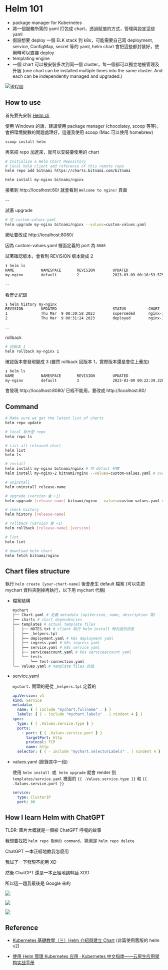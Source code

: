 # Helm 101

- package manager for Kubernetes
- 將一個服務所需的 yaml 打包成 chart，透過賦值的方式，管理與設定這些 yaml
- 假設想要 deploy 一個 ELK stack 到 k8s，可能需要自己寫 deployment, service, ConfigMap, secret 等的 yaml, helm chart 會把這些都封裝好，使用時可以直接 deploy
- templating engine
- 一個 chart 可以被安裝多次到同一個 cluster，每一個都可以獨立地被管理及升級 (one chart can be installed multiple times into the same cluster. And each can be independently managed and upgraded.)

![流程圖](https://s3.us-west-2.amazonaws.com/secure.notion-static.com/3f393187-d247-4bd9-880b-2752d9561bb4/Untitled.png?X-Amz-Algorithm=AWS4-HMAC-SHA256&X-Amz-Content-Sha256=UNSIGNED-PAYLOAD&X-Amz-Credential=AKIAT73L2G45EIPT3X45%2F20230308%2Fus-west-2%2Fs3%2Faws4_request&X-Amz-Date=20230308T152112Z&X-Amz-Expires=86400&X-Amz-Signature=057ad540d5a06131942c468c6406fad032caa0b570f1d4e31891a80c6958cfea&X-Amz-SignedHeaders=host&response-content-disposition=filename%3D%22Untitled.png%22&x-id=GetObject)

## How to use

首先要先安裝 [Helm cli](https://helm.sh/docs/intro/install/#from-script)

使用 Windows 的話，建議使用 package manager (chocolatey, scoop 等等)，會把環境變數的問題處理好，這邊我使用 scoop (Mac 可以使用 homebrew)

```bash
scoop install helm
```

再來把 repo 加進來，就可以安裝要使用的 chart

```bash
# Initialize a Helm Chart Repository
# local helm client add reference of this remote repo
helm repo add bitnami https://charts.bitnami.com/bitnami

helm install my-nginx bitnami/nginx
```

接著到 http://localhost:80/ 就會看到 `Welcome to nginx!` 頁面

--

試著 upgrade

```bash
# 吃 custom-values.yaml
helm upgrade my-nginx bitnami/nginx --values=custom-values.yaml
```

網址要改成 http://localhost:8080/

因為 custom-values.yaml 裡面定義的 port 為 `8080`

試著確認版本，會看到 REVISION 版本變成 2

```bash
❯ helm ls
NAME            NAMESPACE       REVISION        UPDATED                                 STATUS          CHART           APP VERSION
my-nginx        default         2               2023-03-09 00:16:53.5755009 +0800 CST   deployed        nginx-13.2.29   1.23.3
```

--

看歷史紀錄

```bash
❯ helm history my-nginx
REVISION        UPDATED                         STATUS          CHART           APP VERSION     DESCRIPTION
1               Thu Mar  9 00:30:58 2023        superseded      nginx-13.2.29   1.23.3          Install complete
2               Thu Mar  9 00:31:24 2023        deployed        nginx-13.2.29   1.23.3          Upgrade complete
```

--

rollback

```bash
# 回版本 1
helm rollback my-nginx 1
```

確認版本會發現變成 3 (雖然 rollback 回版本 1，實際版本還是會往上疊加)

```bash
❯ helm ls
NAME            NAMESPACE       REVISION        UPDATED                                 STATUS          CHART           APP VERSION
my-nginx        default         3               2023-03-09 00:22:39.3289515 +0800 CST   deployed        nginx-13.2.29   1.23.3
```

會發現 http://localhost:8080/ 已經不能用，要改成 http://localhost:80/

## Command

```bash
# Make sure we get the latest list of charts
helm repo update

# local 有什麼 repo
helm repo ls

# List all released chart
helm list
helm ls

# install
helm install my-nginx bitnami/nginx # 吃 defaut 參數
helm install my-nginx-2 bitnami/nginx --values=custom-values.yaml # override values

# uninstall
helm uninstall release-name

# upgrade (version 會 +1)
helm upgrade [release-name] bitnami/nginx --values=custom-values.yaml # with values

# check history
helm history [release-name]

# rollback (version 會 +1)
helm rollback [release-name] [version]

# lint
helm lint

# download helm chart
helm fetch bitnami/nginx
```

## Chart files structure

執行 `helm create [your-chart-name]` 後會產生 default 檔案 (可以先把 mychart 資料夾刪掉再執行，以下用 mychart 代稱)

- 檔案結構

  ```bash
  mychart
  ├── Chart.yaml # 定義 metadata (apiVersion, name, description 等)
  ├── charts # chart dependencies
  ├── templates # actual template files
  │   ├── NOTES.txt # client 執行 helm install 時的提示訊息
  │   ├── _helpers.tpl
  │   ├── deployment.yaml # k8s deployment yaml
  │   ├── ingress.yaml # k8s ingress yaml
  │   ├── service.yaml # k8s service yaml
  │   ├── serviceaccount.yaml # k8s serviceaccount yaml
  │   └── tests
  │       └── test-connection.yaml
  └── values.yaml # template files 的值
  ```

- service.yaml

  `mychart.` 開頭的是從 `_helpers.tpl` 定義的

  ```yaml
  apiVersion: v1
  kind: Service
  metadata:
    name: { { include "mychart.fullname" . } }
    labels: { { - include "mychart.labels" . | nindent 4 } }
  spec:
    type: { { .Values.service.type } }
    ports:
      - port: { { .Values.service.port } }
        targetPort: http
        protocol: TCP
        name: http
    selector: { { - include "mychart.selectorLabels" . | nindent 4 } }
  ```

- values.yaml (節錄其中一段)

  使用 `helm install`  或  `helm upgrade` 就會 render 到 `templates/service.yaml` 裡面的 `{{ .Values.service.type }}` 和 `{{ .Values.service.port }}`

  ```yaml
  service:
    type: ClusterIP
    port: 80
  ```

## How I learn Helm with ChatGPT

TLDR: 圖片大概就是一個被 ChatGPT 呼嚨的故事

我想要找把 `helm repo 刪掉的 command`，猜測是 `helm repo delete`

ChatGPT 一本正經地教我怎麼用

我試了一下發現不能用 XD

然後 ChatGPT 還是一本正經地講幹話 XDD

所以這一題我最後是 Google 來的

![](https://i.imgur.com/qg1wdEL.png)

![](https://i.imgur.com/gGdW8XH.png)

![](https://i.imgur.com/3JAIZLs.png)

## Reference

- [Kubernetes 基礎教學（三）Helm 介紹與建立 Chart](https://cwhu.medium.com/kubernetes-helm-chart-tutorial-fbdad62a8b61) (此篇使用舊版的 helm v2)

- [使用 Helm 管理 Kubernetes 应用 · Kubernetes 中文指南——云原生应用架构实战手册](https://jimmysong.io/kubernetes-handbook/practice/helm.html#使用helm管理kubernetes应用)
